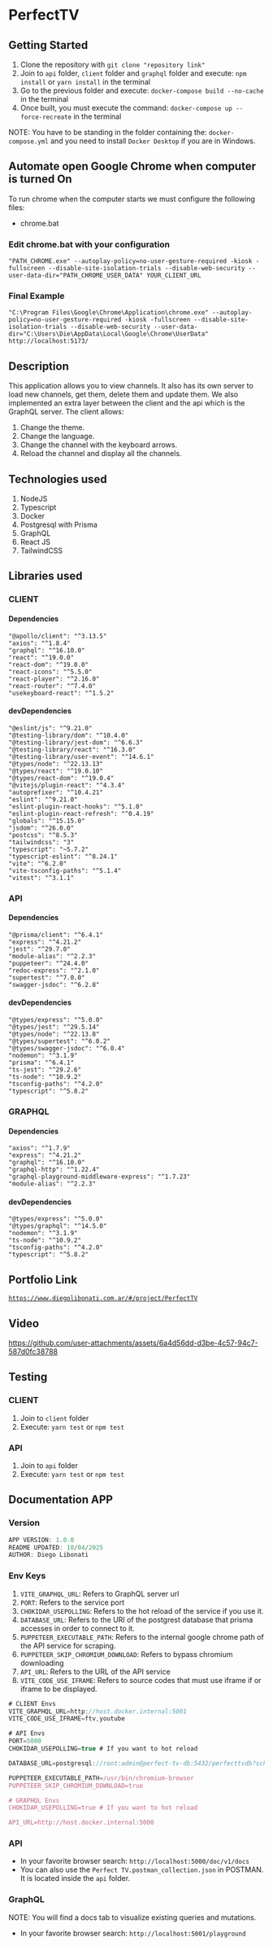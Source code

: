 # PerfectTV

## Getting Started

1. Clone the repository with `git clone "repository link"`
2. Join to `api` folder, `client` folder and `graphql` folder and execute: `npm install` or `yarn install` in the terminal
3. Go to the previous folder and execute: `docker-compose build --no-cache` in the terminal
4. Once built, you must execute the command: `docker-compose up --force-recreate` in the terminal

NOTE: You have to be standing in the folder containing the: `docker-compose.yml` and you need to install `Docker Desktop` if you are in Windows.

## Automate open Google Chrome when computer is turned On

To run chrome when the computer starts we must configure the following files:

- chrome.bat

### Edit chrome.bat with your configuration

```
"PATH_CHROME.exe" --autoplay-policy=no-user-gesture-required -kiosk -fullscreen --disable-site-isolation-trials --disable-web-security --user-data-dir="PATH_CHROME_USER_DATA" YOUR_CLIENT_URL
```

### Final Example

```
"C:\Program Files\Google\Chrome\Application\chrome.exe" --autoplay-policy=no-user-gesture-required -kiosk -fullscreen --disable-site-isolation-trials --disable-web-security --user-data-dir="C:\Users\Die\AppData\Local\Google\Chrome\UserData" http://localhost:5173/
```

## Description

This application allows you to view channels. It also has its own server to load new channels, get them, delete them and update them. We also implemented an extra layer between the client and the api which is the GraphQL server.
The client allows:

1. Change the theme.
2. Change the language.
3. Change the channel with the keyboard arrows.
4. Reload the channel and display all the channels.

## Technologies used

1. NodeJS
2. Typescript
3. Docker
4. Postgresql with Prisma
5. GraphQL
6. React JS
7. TailwindCSS

## Libraries used

### CLIENT

#### Dependencies

```
"@apollo/client": "^3.13.5"
"axios": "^1.8.4"
"graphql": "^16.10.0"
"react": "^19.0.0"
"react-dom": "^19.0.0"
"react-icons": "^5.5.0"
"react-player": "^2.16.0"
"react-router": "^7.4.0"
"usekeyboard-react": "^1.5.2"
```

#### devDependencies

```
"@eslint/js": "^9.21.0"
"@testing-library/dom": "^10.4.0"
"@testing-library/jest-dom": "^6.6.3"
"@testing-library/react": "^16.3.0"
"@testing-library/user-event": "^14.6.1"
"@types/node": "^22.13.13"
"@types/react": "^19.0.10"
"@types/react-dom": "^19.0.4"
"@vitejs/plugin-react": "^4.3.4"
"autoprefixer": "^10.4.21"
"eslint": "^9.21.0"
"eslint-plugin-react-hooks": "^5.1.0"
"eslint-plugin-react-refresh": "^0.4.19"
"globals": "^15.15.0"
"jsdom": "^26.0.0"
"postcss": "^8.5.3"
"tailwindcss": "3"
"typescript": "~5.7.2"
"typescript-eslint": "^8.24.1"
"vite": "^6.2.0"
"vite-tsconfig-paths": "^5.1.4"
"vitest": "^3.1.1"
```

### API

#### Dependencies

```
"@prisma/client": "^6.4.1"
"express": "^4.21.2"
"jest": "^29.7.0"
"module-alias": "^2.2.3"
"puppeteer": "^24.4.0"
"redoc-express": "^2.1.0"
"supertest": "^7.0.0"
"swagger-jsdoc": "^6.2.8"
```

#### devDependencies

```
"@types/express": "^5.0.0"
"@types/jest": "^29.5.14"
"@types/node": "^22.13.8"
"@types/supertest": "^6.0.2"
"@types/swagger-jsdoc": "^6.0.4"
"nodemon": "^3.1.9"
"prisma": "^6.4.1"
"ts-jest": "^29.2.6"
"ts-node": "^10.9.2"
"tsconfig-paths": "^4.2.0"
"typescript": "^5.8.2"
```

### GRAPHQL

#### Dependencies

```
"axios": "^1.7.9"
"express": "^4.21.2"
"graphql": "^16.10.0"
"graphql-http": "^1.22.4"
"graphql-playground-middleware-express": "^1.7.23"
"module-alias": "^2.2.3"
```

#### devDependencies

```
"@types/express": "^5.0.0"
"@types/graphql": "^14.5.0"
"nodemon": "^3.1.9"
"ts-node": "^10.9.2"
"tsconfig-paths": "^4.2.0"
"typescript": "^5.8.2"
```

## Portfolio Link

[`https://www.diegolibonati.com.ar/#/project/PerfectTV`](https://www.diegolibonati.com.ar/#/project/PerfectTV)

## Video

https://github.com/user-attachments/assets/6a4d56dd-d3be-4c57-94c7-587d0fc38788

## Testing

### CLIENT

1. Join to `client` folder
2. Execute: `yarn test` or `npm test`

### API

1. Join to `api` folder
2. Execute: `yarn test` or `npm test`

## Documentation APP

### **Version**

```ts
APP VERSION: 1.0.0
README UPDATED: 10/04/2025
AUTHOR: Diego Libonati
```

### **Env Keys**

1. `VITE_GRAPHQL_URL`: Refers to GraphQL server url
2. `PORT`: Refers to the service port
3. `CHOKIDAR_USEPOLLING`: Refers to the hot reload of the service if you use it.
4. `DATABASE_URL`: Refers to the URI of the postgrest database that prisma accesses in order to connect to it.
5. `PUPPETEER_EXECUTABLE_PATH`: Refers to the internal google chrome path of the API service for scraping.
6. `PUPPETEER_SKIP_CHROMIUM_DOWNLOAD`: Refers to bypass chromium downloading
7. `API_URL`: Refers to the URL of the API service
8. `VITE_CODE_USE_IFRAME`: Refers to source codes that must use iframe if or iframe to be displayed.

```ts
# CLIENT Envs
VITE_GRAPHQL_URL=http://host.docker.internal:5001
VITE_CODE_USE_IFRAME=ftv,youtube

# API Envs
PORT=5000
CHOKIDAR_USEPOLLING=true # If you want to hot reload

DATABASE_URL=postgresql://root:admin@perfect-tv-db:5432/perfecttvdb?schema=public

PUPPETEER_EXECUTABLE_PATH=/usr/bin/chromium-browser
PUPPETEER_SKIP_CHROMIUM_DOWNLOAD=true

# GRAPHQL Envs
CHOKIDAR_USEPOLLING=true # If you want to hot reload

API_URL=http://host.docker.internal:5000
```

### API

- In your favorite browser search: `http://localhost:5000/doc/v1/docs`
- You can also use the `Perfect TV.postman_collection.json` in POSTMAN. It is located inside the `api` folder.

### GraphQL

NOTE: You will find a docs tab to visualize existing queries and mutations.

- In your favorite browser search: `http://localhost:5001/playground`
